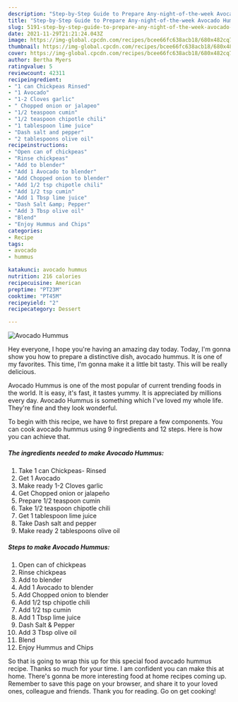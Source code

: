 ```yaml
---
description: "Step-by-Step Guide to Prepare Any-night-of-the-week Avocado Hummus"
title: "Step-by-Step Guide to Prepare Any-night-of-the-week Avocado Hummus"
slug: 5191-step-by-step-guide-to-prepare-any-night-of-the-week-avocado-hummus
date: 2021-11-29T21:21:24.043Z
image: https://img-global.cpcdn.com/recipes/bcee66fc638acb18/680x482cq70/avocado-hummus-recipe-main-photo.jpg
thumbnail: https://img-global.cpcdn.com/recipes/bcee66fc638acb18/680x482cq70/avocado-hummus-recipe-main-photo.jpg
cover: https://img-global.cpcdn.com/recipes/bcee66fc638acb18/680x482cq70/avocado-hummus-recipe-main-photo.jpg
author: Bertha Myers
ratingvalue: 5
reviewcount: 42311
recipeingredient:
- "1 can Chickpeas Rinsed"
- "1 Avocado"
- "1-2 Cloves garlic"
- " Chopped onion or jalapeo"
- "1/2 teaspoon cumin"
- "1/2 teaspoon chipotle chili"
- "1 tablespoon lime juice"
- "Dash salt and pepper"
- "2 tablespoons olive oil"
recipeinstructions:
- "Open can of chickpeas"
- "Rinse chickpeas"
- "Add to blender"
- "Add 1 Avocado to blender"
- "Add Chopped onion to blender"
- "Add 1/2 tsp chipotle chili"
- "Add 1/2 tsp cumin"
- "Add 1 Tbsp lime juice"
- "Dash Salt &amp; Pepper"
- "Add 3 Tbsp olive oil"
- "Blend"
- "Enjoy Hummus and Chips"
categories:
- Recipe
tags:
- avocado
- hummus

katakunci: avocado hummus 
nutrition: 216 calories
recipecuisine: American
preptime: "PT23M"
cooktime: "PT45M"
recipeyield: "2"
recipecategory: Dessert

---
```



![Avocado Hummus](https://img-global.cpcdn.com/recipes/bcee66fc638acb18/680x482cq70/avocado-hummus-recipe-main-photo.jpg)

Hey everyone, I hope you're having an amazing day today. Today, I'm gonna show you how to prepare a distinctive dish, avocado hummus. It is one of my favorites. This time, I'm gonna make it a little bit tasty. This will be really delicious.

Avocado Hummus is one of the most popular of current trending foods in the world. It is easy, it's fast, it tastes yummy. It is appreciated by millions every day. Avocado Hummus is something which I've loved my whole life. They're fine and they look wonderful.




To begin with this recipe, we have to first prepare a few components. You can cook avocado hummus using 9 ingredients and 12 steps. Here is how you can achieve that.

<!--inarticleads1-->

##### The ingredients needed to make Avocado Hummus:

1. Take 1 can Chickpeas- Rinsed
1. Get 1 Avocado
1. Make ready 1-2 Cloves garlic
1. Get  Chopped onion or jalapeño
1. Prepare 1/2 teaspoon cumin
1. Take 1/2 teaspoon chipotle chili
1. Get 1 tablespoon lime juice
1. Take Dash salt and pepper
1. Make ready 2 tablespoons olive oil




<!--inarticleads2-->

##### Steps to make Avocado Hummus:

1. Open can of chickpeas
1. Rinse chickpeas
1. Add to blender
1. Add 1 Avocado to blender
1. Add Chopped onion to blender
1. Add 1/2 tsp chipotle chili
1. Add 1/2 tsp cumin
1. Add 1 Tbsp lime juice
1. Dash Salt &amp; Pepper
1. Add 3 Tbsp olive oil
1. Blend
1. Enjoy Hummus and Chips




So that is going to wrap this up for this special food avocado hummus recipe. Thanks so much for your time. I am confident you can make this at home. There's gonna be more interesting food at home recipes coming up. Remember to save this page on your browser, and share it to your loved ones, colleague and friends. Thank you for reading. Go on get cooking!
